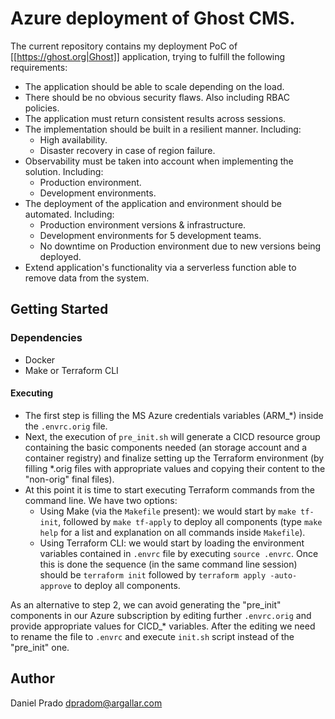 # Azure deployment of Ghost CMS.

The current repository contains my deployment PoC of [[https://ghost.org|Ghost]] application, trying to fulfill the following requirements:

* The application should be able to scale depending on the load.
* There should be no obvious security flaws. Also including RBAC policies.
* The application must return consistent results across sessions.
* The implementation should be built in a resilient manner. Including:
  * High availability.
  * Disaster recovery in case of region failure.
* Observability must be taken into account when implementing the solution. Including:
  * Production environment.
  * Development environments.
* The deployment of the application and environment should be automated. Including:
  * Production environment versions & infrastructure.
  * Development environments for 5 development teams.
  * No downtime on Production environment due to new versions being deployed.
* Extend application's functionality via a serverless function able to remove data from the system.

## Getting Started

### Dependencies

- Docker
- Make or Terraform CLI

#### Executing

- The first step is filling the MS Azure credentials variables (ARM_*) inside the `.envrc.orig` file.
- Next, the execution of `pre_init.sh` will generate a CICD resource group containing the basic components needed (an storage account and a container registry) and finalize setting up the Terraform environment (by filling *.orig files with appropriate values and copying their content to the "non-orig" final files).
- At this point it is time to start executing Terraform commands from the command line. We have two options:
  - Using Make (via the `Makefile` present): we would start by `make tf-init`, followed by `make tf-apply` to deploy all components (type `make help` for a list and explanation on all commands inside `Makefile`).
  - Using Terraform CLI: we would start by loading the environment variables contained in `.envrc` file by executing `source .envrc`. Once this is done the sequence (in the same command line session) should be `terraform init` followed by `terraform apply -auto-approve` to deploy all components.

As an alternative to step 2, we can avoid generating the "pre_init" components in our Azure subscription by editing further `.envrc.orig` and provide appropriate values for CICD_* variables. After the editing we need to rename the file to `.envrc` and execute `init.sh` script instead of the "pre_init" one.

## Author

Daniel Prado dpradom@argallar.com
